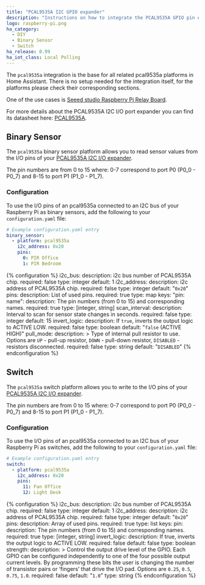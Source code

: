 ```yaml
---
title: "PCAL9535A I2C GPIO expander"
description: "Instructions on how to integrate the PCAL9535A GPIO pin expander with I2C interface into Home Assistant."
logo: raspberry-pi.png
ha_category:
  - DIY
  - Binary Sensor
  - Switch
ha_release: 0.99
ha_iot_class: Local Polling
---
```


The `pcal9535a` integration is the base for all related pcal9535a platforms in Home Assistant. There is no setup needed for the integration itself, for the platforms please check their corresponding sections.

One of the use cases is [Seeed studio Raspberry Pi Relay Board](http://wiki.seeedstudio.com/Raspberry_Pi_Relay_Board_v1.0/).

For more details about the PCAL9535A I2C I/O port expander you can find its datasheet here: [PCAL9535A](https://www.nxp.com/docs/en/data-sheet/PCAL9535A.pdf).

## Binary Sensor

The `pcal9535a` binary sensor platform allows you to read sensor values from the I/O pins of your [PCAL9535A I2C I/O expander](https://www.nxp.com/products/interfaces/ic-spi-serial-interface-devices/ic-general-purpose-i-o/low-voltage-16-bit-ic-bus-i-o-port-with-interrupt-and-agile-i-o:PCAL9535A).

The pin numbers are from 0 to 15 where: 0-7 correspond to port P0 (P0_0 - P0_7) and 8-15 to port P1 (P1_0 - P1_7).

### Configuration

To use the I/O pins of an pcal9535a connected to an I2C bus of your Raspberry Pi as binary sensors, add the following to your `configuration.yaml` file:

```yaml
# Example configuration.yaml entry
binary_sensor:
  - platform: pcal9535a
    i2c_address: 0x20
    pins:
      0: PIR Office
      1: PIR Bedroom
```

{% configuration %}
i2c_bus:
  description: i2c bus number of PCAL9535A chip.
  required: false
  type: integer
  default: 1
i2c_address:
  description: i2c address of PCAL9535A chip.
  required: false
  type: integer
  default: "`0x20`"
pins:
  description: List of used pins.
  required: true
  type: map
  keys:
    "pin: name":
      description: The pin numbers (from 0 to 15) and corresponding names.
      required: true
      type: [integer, string]
scan_interval:
  description: Interval to scan for sensor state changes in seconds.
  required: false
  type: integer
  default: 15
invert_logic:
  description: If `true`, inverts the output logic to ACTIVE LOW.
  required: false
  type: boolean
  default: "`false` (ACTIVE HIGH)"
pull_mode:
  description: >
    Type of internal pull resistor to use.
    Options are `UP` - pull-up resistor, `DOWN` - pull-down resistor, `DISABLED` - resistors disconnected.
  required: false
  type: string
  default: "`DISABLED`"
{% endconfiguration %}

## Switch

The `pcal9535a` switch platform allows you to write to the I/O pins of your [PCAL9535A I2C I/O expander](https://www.nxp.com/products/interfaces/ic-spi-serial-interface-devices/ic-general-purpose-i-o/low-voltage-16-bit-ic-bus-i-o-port-with-interrupt-and-agile-i-o:PCAL9535A).

The pin numbers are from 0 to 15 where: 0-7 correspond to port P0 (P0_0 - P0_7) and 8-15 to port P1 (P1_0 - P1_7).

### Configuration

To use the I/O pins of an pcal9535a connected to an I2C bus of your Raspberry Pi as switches, add the following to your `configuration.yaml` file:

```yaml
# Example configuration.yaml entry
switch:
  - platform: pcal9535a
    i2c_address: 0x20
    pins:
      11: Fan Office
      12: Light Desk
```

{% configuration %}
i2c_bus:
  description: i2c bus number of PCAL9535A chip.
  required: false
  type: integer
  default: 1
i2c_address:
  description: i2c address of PCAL9535A chip.
  required: false
  type: integer
  default: "`0x20`"
pins:
  description: Array of used pins.
  required: true
  type: list
  keys:
    pin:
      description: The pin numbers (from 0 to 15) and corresponding names.
      required: true
      type: [integer, string]
invert_logic:
  description: If true, inverts the output logic to ACTIVE LOW.
  required: false
  default: false
  type: boolean
strength:
  description: >
    Control the output drive level of the GPIO. Each GPIO can be configured independently to one of the four possible output current levels. By programming these bits the user is changing the number of transistor pairs or ‘fingers’ that drive the I/O pad.
    Options are `0.25`, `0.5`, `0.75`, `1.0`.
  required: false
  default: "`1.0`"
  type: string
{% endconfiguration %}
